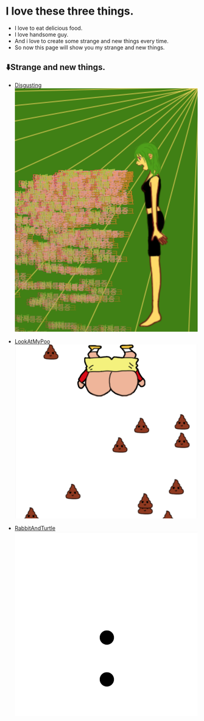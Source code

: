 # I love these three things.
* I love to eat delicious food.
* I love handsome guy.
* And i love to create some strange and new things every time.
* So now this page will show you my strange and new things.

## ⬇️Strange and new things.
 * [Disgusting](./disgusting_2019/)
![예시 이미지](./disgusting.png)

* [LookAtMyPoo](./gasgas_2019/)
![예시 이미지](./poo_1.png)

* [RabbitAndTurtle](./rabbitandturtle_2019/)
![예시 이미지](./rt.png)
